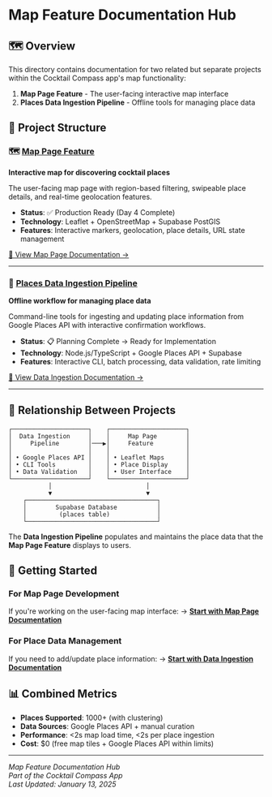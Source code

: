 # Map Feature Documentation Hub

## 🗺️ Overview

This directory contains documentation for two related but separate projects within the Cocktail Compass app's map functionality:

1. **Map Page Feature** - The user-facing interactive map interface
2. **Places Data Ingestion Pipeline** - Offline tools for managing place data

## 📁 Project Structure

### 🗺️ [Map Page Feature](./map-page/)
**Interactive map for discovering cocktail places**

The user-facing map page with region-based filtering, swipeable place details, and real-time geolocation features.

- **Status**: ✅ Production Ready (Day 4 Complete)
- **Technology**: Leaflet + OpenStreetMap + Supabase PostGIS
- **Features**: Interactive markers, geolocation, place details, URL state management

[📖 View Map Page Documentation →](./map-page/)

---

### 🔄 [Places Data Ingestion Pipeline](./data-ingestion/)
**Offline workflow for managing place data**

Command-line tools for ingesting and updating place information from Google Places API with interactive confirmation workflows.

- **Status**: 📋 Planning Complete → Ready for Implementation
- **Technology**: Node.js/TypeScript + Google Places API + Supabase
- **Features**: Interactive CLI, batch processing, data validation, rate limiting

[📖 View Data Ingestion Documentation →](./data-ingestion/)

---

## 🔗 Relationship Between Projects

```
┌─────────────────────┐    ┌─────────────────────┐
│  Data Ingestion     │    │     Map Page        │
│     Pipeline        │───▶│     Feature         │
│                     │    │                     │
│ • Google Places API │    │ • Leaflet Maps      │
│ • CLI Tools         │    │ • Place Display     │
│ • Data Validation   │    │ • User Interface    │
└─────────────────────┘    └─────────────────────┘
           │                          │
           ▼                          ▼
    ┌────────────────────────────────────┐
    │        Supabase Database           │
    │         (places table)             │
    └────────────────────────────────────┘
```

The **Data Ingestion Pipeline** populates and maintains the place data that the **Map Page Feature** displays to users.

## 🚀 Getting Started

### For Map Page Development
If you're working on the user-facing map interface:
→ **[Start with Map Page Documentation](./map-page/)**

### For Place Data Management
If you need to add/update place information:
→ **[Start with Data Ingestion Documentation](./data-ingestion/)**

## 📊 Combined Metrics

- **Places Supported**: 1000+ (with clustering)
- **Data Sources**: Google Places API + manual curation
- **Performance**: <2s map load time, <2s per place ingestion
- **Cost**: $0 (free map tiles + Google Places API within limits)

---

*Map Feature Documentation Hub*  
*Part of the Cocktail Compass App*  
*Last Updated: January 13, 2025*